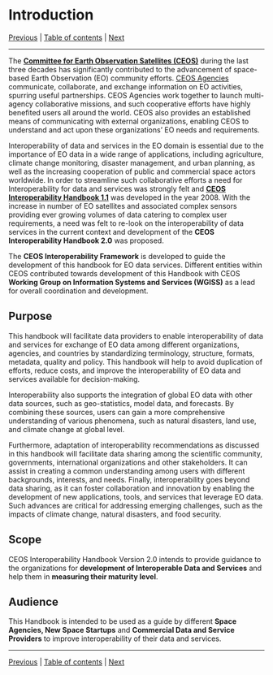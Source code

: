 # Introduction

[Previous](README.md) | [Table of contents](README.md) | [Next](Framework.md)

***

The [**Committee for Earth Observation Satellites (CEOS)**](https://ceos.org) during the last three decades has significantly contributed to the advancement of space-based Earth
Observation (EO) community efforts. [CEOS Agencies](https://ceos.org/agencies/) communicate, collaborate, and exchange information on EO activities, spurring
useful partnerships. CEOS Agencies work together to launch multi-agency collaborative missions, and such cooperative efforts have highly benefited users all
around the world. CEOS also provides an established means of communicating with external organizations, enabling CEOS to understand and act upon these
organizations’ EO needs and requirements.

Interoperability of data and services in the EO domain is essential due to the importance of EO data in a wide range of applications, including agriculture,
climate change monitoring, disaster management, and urban planning, as well as the increasing cooperation of public and commercial space actors worldwide. In
order to streamline such collaborative efforts a need for Interoperability for data and services was strongly felt and [**CEOS Interoperability Handbook 1.1**](https://ceos.org/document_management/Working_Groups/WGISS/Documents/WGISS_CEOS-Interoperability-Handbook_Feb2008.pdf) was developed in the year 2008. 
With the increase in number of EO satellites and associated complex sensors providing ever growing volumes of data catering
to complex user requirements, a need was felt to re-look on the interoperability of data services in the current context and development of
the **CEOS Interoperability Handbook 2.0** was proposed.

The **CEOS Interoperability Framework** is developed to guide the development of this handbook for EO data services. Different entities within
CEOS contributed towards development of this Handbook with CEOS **Working Group on Information Systems and Services (WGISS)** as a lead
for overall coordination and development.

## Purpose

This handbook will facilitate data providers to enable interoperability of data and services for exchange of EO data among different organizations,
agencies, and countries by standardizing terminology, structure, formats, metadata, quality and policy. This handbook will help to avoid duplication of efforts,
reduce costs, and improve the interoperability of EO data and services available for decision-making.

Interoperability also supports the integration of global EO data with other data sources, such as geo-statistics, model data, and forecasts. By combining these
sources, users can gain a more comprehensive understanding of various phenomena, such as natural disasters, land use, and climate change at global level.

Furthermore, adaptation of interoperability recommendations as discussed in this handbook will facilitate data sharing among the scientific community, governments, international
organizations and other stakeholders. It can assist in creating a common understanding among users with different backgrounds, interests, and needs. Finally,
interoperability goes beyond data sharing, as it can foster collaboration and innovation by enabling the development of new applications, tools, and services
that leverage EO data. Such advances are critical for addressing emerging challenges, such as the impacts of climate change, natural disasters, and food security.

## Scope

CEOS Interoperability Handbook Version 2.0 intends to provide guidance to the organizations for **development of Interoperable Data and Services** and help them
in **measuring their maturity level**.  

## Audience

This Handbook is intended to be used as a guide by different **Space Agencies, New Space Startups** and **Commercial Data and Service Providers** to improve
interoperability of their data and services.

***
[Previous](README.md) | [Table of contents](README.md) | [Next](Framework.md)

